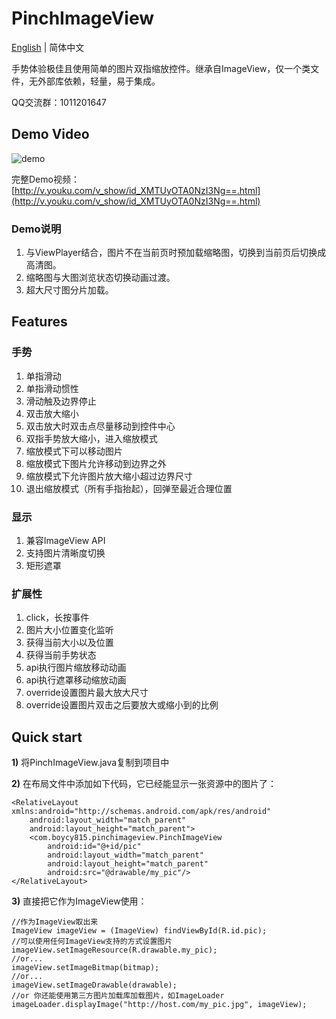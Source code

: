 # PinchImageView

[English](README.md) | 简体中文

手势体验极佳且使用简单的图片双指缩放控件。继承自ImageView，仅一个类文件，无外部库依赖，轻量，易于集成。

QQ交流群：1011201647

## Demo Video

![demo](demo/demo.gif)

完整Demo视频：[http://v.youku.com/v_show/id_XMTUyOTA0NzI3Ng==.html](http://v.youku.com/v_show/id_XMTUyOTA0NzI3Ng==.html)

### Demo说明

1. 与ViewPlayer结合，图片不在当前页时预加载缩略图，切换到当前页后切换成高清图。
2. 缩略图与大图浏览状态切换动画过渡。
3. 超大尺寸图分片加载。

## Features

### 手势

1. 单指滑动
2. 单指滑动惯性
3. 滑动触及边界停止
4. 双击放大缩小
5. 双击放大时双击点尽量移动到控件中心
6. 双指手势放大缩小，进入缩放模式
7. 缩放模式下可以移动图片
8. 缩放模式下图片允许移动到边界之外
9. 缩放模式下允许图片放大缩小超过边界尺寸
10. 退出缩放模式（所有手指抬起），回弹至最近合理位置

### 显示

1. 兼容ImageView API
2. 支持图片清晰度切换
3. 矩形遮罩

### 扩展性

1. click，长按事件
2. 图片大小位置变化监听
3. 获得当前大小以及位置
4. 获得当前手势状态
5. api执行图片缩放移动动画
6. api执行遮罩移动缩放动画
7. override设置图片最大放大尺寸
8. override设置图片双击之后要放大或缩小到的比例

## Quick start

**1)** 将PinchImageView.java复制到项目中

**2)** 在布局文件中添加如下代码，它已经能显示一张资源中的图片了：

    <RelativeLayout xmlns:android="http://schemas.android.com/apk/res/android"
        android:layout_width="match_parent"
        android:layout_height="match_parent">
        <com.boycy815.pinchimageview.PinchImageView
            android:id="@+id/pic"
            android:layout_width="match_parent"
            android:layout_height="match_parent"
            android:src="@drawable/my_pic"/>
    </RelativeLayout>

**3)** 直接把它作为ImageView使用：

    //作为ImageView取出来
    ImageView imageView = (ImageView) findViewById(R.id.pic);
    //可以使用任何ImageView支持的方式设置图片
    imageView.setImageResource(R.drawable.my_pic);
    //or...
    imageView.setImageBitmap(bitmap);
    //or...
    imageView.setImageDrawable(drawable);
    //or 你还能使用第三方图片加载库加载图片，如ImageLoader
    imageLoader.displayImage("http://host.com/my_pic.jpg", imageView);

